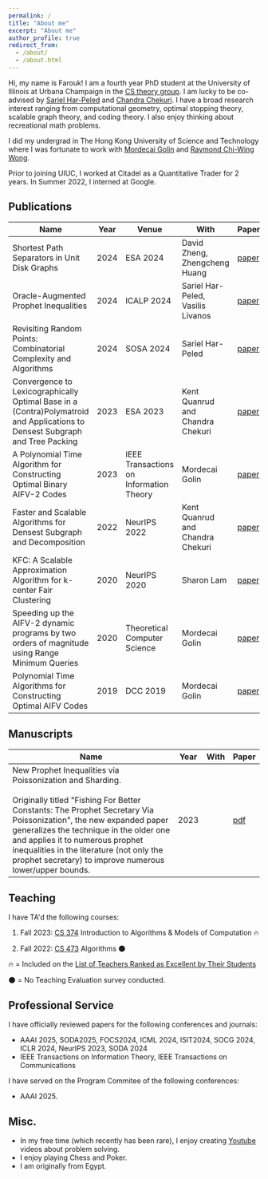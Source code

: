 ```yaml
---
permalink: /
title: "About me"
excerpt: "About me"
author_profile: true
redirect_from: 
  - /about/
  - /about.html
---
```


Hi, my name is Farouk! I am a fourth year PhD student at the University of Illinois at Urbana Champaign in the [CS theory group](https://publish.illinois.edu/theory-cs/faculty/). I am lucky to be co-advised by [Sariel Har-Peled](https://sarielhp.org/) and [Chandra Chekuri](https://chekuri.cs.illinois.edu/). I have a broad research interest ranging from computational geometry, optimal stopping theory, scalable graph theory, and coding theory. I also enjoy thinking about recreational math problems. 

I did my undergrad in The Hong Kong University of Science and Technology where I was fortunate to work with [Mordecai Golin](https://www.cse.ust.hk/faculty/golin/) and [Raymond Chi-Wing Wong](https://www.cse.ust.hk/~raywong/). 

Prior to joining UIUC, I worked at Citadel as a Quantitative Trader for 2 years. In Summer 2022, I interned at Google. 

## Publications

| Name             | Year   | Venue | With |     Paper                                                         |
| --------         | ------ | ------| --------|  ------------------------------------------------------------ |
| Shortest Path Separators in Unit Disk Graphs | 2024 | ESA 2024 | David Zheng, Zhengcheng Huang | [paper](https://arxiv.org/pdf/2407.15980) |
| Oracle-Augmented Prophet Inequalities    | 2024 | ICALP 2024 | Sariel Har-Peled, Vasilis Livanos  | [paper](https://arxiv.org/abs/2404.11853)    |
| Revisiting Random Points: Combinatorial Complexity and Algorithms    | 2024 | SOSA 2024 | Sariel Har-Peled  | [paper](https://arxiv.org/abs/2208.03829)   |
| Convergence to Lexicographically Optimal Base in a (Contra)Polymatroid and Applications to Densest Subgraph and Tree Packing    | 2023 | ESA 2023 | Kent Quanrud and Chandra Chekuri    | [paper](https://arxiv.org/abs/2305.02987)                             |
| A Polynomial Time Algorithm for Constructing Optimal Binary AIFV-2 Codes    | 2023 | IEEE Transactions on Information Theory | Mordecai Golin    | [paper](https://ieeexplore.ieee.org/document/10155474)                          |
| Faster and Scalable Algorithms for Densest Subgraph and Decomposition    | 2022 | NeurIPS 2022 | Kent Quanrud and Chandra Chekuri    | [paper](https://openreview.net/forum?id=QMrs1nggaL)                           |
| KFC: A Scalable Approximation Algorithm for k-center Fair Clustering    | 2020 | NeurIPS 2020 | Sharon Lam    | [paper](https://proceedings.neurips.cc/paper/2020/file/a6d259bfbfa2062843ef543e21d7ec8e-Paper.pdf)                             |
| Speeding up the AIFV-2 dynamic programs by two orders of magnitude using Range Minimum Queries    | 2020 | Theoretical Computer Science | Mordecai Golin    | [paper](https://arxiv.org/abs/2002.09885)                             |
| Polynomial Time Algorithms for Constructing Optimal AIFV Codes    | 2019 | DCC 2019 | Mordecai Golin    | [paper](https://arxiv.org/abs/2001.11170)                             |



## Manuscripts

| Name             | Year   | With |  Paper                                                              |
| --------         | ------ | ------| ------------------------------------------------------------ |
| New Prophet Inequalities via Poissonization and Sharding. <br><br> Originally titled "Fishing For Better Constants: The Prophet Secretary Via Poissonization", the new expanded paper generalizes the technique in the older one and applies it to numerous prophet inequalities in the literature (not only the prophet secretary) to improve numerous lower/upper bounds.   | 2023 | | [pdf](http://arxiv.org/abs/2307.00971) | 

## Teaching
I have TA'd the following courses:

1) Fall 2023: [CS 374](https://courses.engr.illinois.edu/cs374al1/fa2023/staff.html) Introduction to Algorithms & Models of Computation 🔥
   
2) Fall 2022: [CS 473](https://courses.engr.illinois.edu/cs473/fa2022/) Algorithms 🌑

🔥 = Included on the [List of Teachers Ranked as Excellent by Their Students](https://citl.illinois.edu/citl-101/measurement-evaluation/teaching-evaluation/teaching-evaluations-(ices)/teachers-ranked-as-excellent)

🌑 = No Teaching Evaluation survey conducted. 


## Professional Service
I have officially reviewed papers for the following conferences and journals:

- AAAI 2025, SODA2025, FOCS2024, ICML 2024, ISIT2024, SOCG 2024, ICLR 2024, NeurIPS 2023, SODA 2024
- IEEE Transactions on Information Theory, IEEE Transactions on Communications

I have served on the Program Commitee of the following conferences:
- AAAI 2025. 

## Misc.

- In my free time (which recently has been rare), I enjoy creating [Youtube](https://www.youtube.com/watch?v=XqTBrQYYUcc&ab_channel=ForAllEpsilon) videos about problem solving.
- I enjoy playing Chess and Poker.
- I am originally from Egypt.
